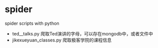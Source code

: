 # spider
spider scripts with python

- ted__talks.py 爬取Ted演讲的字母，可以存在mongodb中，或者文件中
- jikexueyuan_classes.py 爬取极客学院的课程信息
